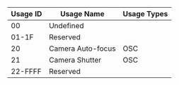 | Usage ID | Usage Name        | Usage Types |
|----------|-------------------|-------------|
| 00       | Undefined         |             |
| 01-1F    | Reserved          |             |
| 20       | Camera Auto-focus | OSC         |
| 21       | Camera Shutter    | OSC         |
| 22-FFFF  | Reserved          |             |
